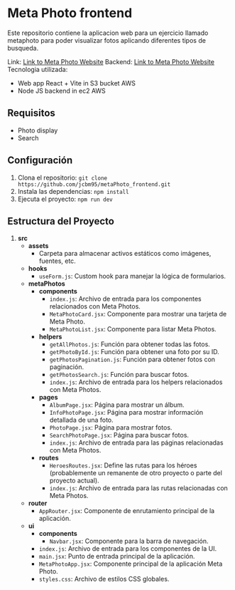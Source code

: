 # Meta Photo frontend

Este repositorio contiene la aplicacion web para un ejercicio llamado metaphoto para poder visualizar fotos aplicando diferentes tipos de busqueda.

Link: [Link to Meta Photo Website](http://meta-photo-website.s3-website-us-east-1.amazonaws.com/photo)
Backend: [Link to Meta Photo Website](https://github.com/jcbm95/meta_photo_backend.git)
Tecnologia utilizada:

- Web app React + Vite in S3 bucket AWS
- Node JS backend in ec2 AWS

## Requisitos

- Photo display
- Search

## Configuración

1. Clona el repositorio: `git clone https://github.com/jcbm95/metaPhoto_frontend.git`
2. Instala las dependencias: `npm install`
3. Ejecuta el proyecto: `npm run dev`

## Estructura del Proyecto

1. **src**
   - **assets**
     - Carpeta para almacenar activos estáticos como imágenes, fuentes, etc.
   - **hooks**
     - `useForm.js`: Custom hook para manejar la lógica de formularios.
   - **metaPhotos**
     - **components**
       - `index.js`: Archivo de entrada para los componentes relacionados con Meta Photos.
       - `MetaPhotoCard.jsx`: Componente para mostrar una tarjeta de Meta Photo.
       - `MetaPhotoList.jsx`: Componente para listar Meta Photos.
     - **helpers**
       - `getAllPhotos.js`: Función para obtener todas las fotos.
       - `getPhotoById.js`: Función para obtener una foto por su ID.
       - `getPhotosPagination.js`: Función para obtener fotos con paginación.
       - `getPhotosSearch.js`: Función para buscar fotos.
       - `index.js`: Archivo de entrada para los helpers relacionados con Meta Photos.
     - **pages**
       - `AlbumPage.jsx`: Página para mostrar un álbum.
       - `InfoPhotoPage.jsx`: Página para mostrar información detallada de una foto.
       - `PhotoPage.jsx`: Página para mostrar fotos.
       - `SearchPhotoPage.jsx`: Página para buscar fotos.
       - `index.js`: Archivo de entrada para las páginas relacionadas con Meta Photos.
     - **routes**
       - `HeroesRoutes.jsx`: Define las rutas para los héroes (probablemente un remanente de otro proyecto o parte del proyecto actual).
       - `index.js`: Archivo de entrada para las rutas relacionadas con Meta Photos.
   - **router**
     - `AppRouter.jsx`: Componente de enrutamiento principal de la aplicación.
   - **ui**
     - **components**
       - `Navbar.jsx`: Componente para la barra de navegación.
     - `index.js`: Archivo de entrada para los componentes de la UI.
     - `main.jsx`: Punto de entrada principal de la aplicación.
     - `MetaPhotoApp.jsx`: Componente principal de la aplicación Meta Photo.
     - `styles.css`: Archivo de estilos CSS globales.

